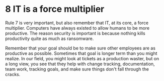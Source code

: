 # 8 IT is a force multiplier

Rule 7 is very important, but also remember that IT, at its core, a force multiplier. Computers have always existed to allow humans to be more productive. The reason security is important is because nothing kills productivity quite as much as ransomware.

Remember that your goal should be to make sure other employees are as productive as possible. Sometimes that goal is longer term than you might realize. In our field, you might look at tickets as a production waster, but on a long view, you see that they help with change tracking, documentation, team work, tracking goals, and make sure things don't fall through the cracks.
